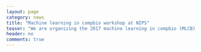 ```yaml
---
layout: page
category: news
title: "Machine learning in compbio workshop at NIPS"
teaser: "We are organizing the 2017 machine learning in compbio (MLCB) workshop at NIPS. Submit your papers at https://mlcb.github.io/!"
header: no
comments: true
---
```

